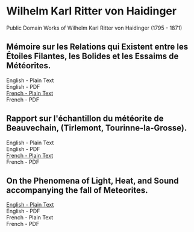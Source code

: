 # Wilhelm Karl Ritter von Haidinger

Public Domain Works of Wilhelm Karl Ritter von Haidinger (1795 - 1871)

## Mémoire sur les Relations qui Existent entre les Étoiles Filantes, les Bolides et les Essaims de Météorites.

English - Plain Text  
English - PDF  
[French - Plain Text](memoire-relations-filantes-bolides-meteorites/full-text-french.md)  
French - PDF

## Rapport sur l'échantillon du météorite de Beauvechain, (Tirlemont, Tourinne-la-Grosse).

English - Plain Text  
English - PDF  
[French - Plain Text](rapport-sur-lechantillon-du-meteorite-de-beauvechain/full-text-french.md)  
French - PDF

## On the Phenomena of Light, Heat, and Sound accompanying the fall of Meteorites.

[English - Plain Text](on-phenomena-light-heat-sound-meteorites/full-text-english.md)  
English - PDF  
French - Plain Text  
French - PDF  
